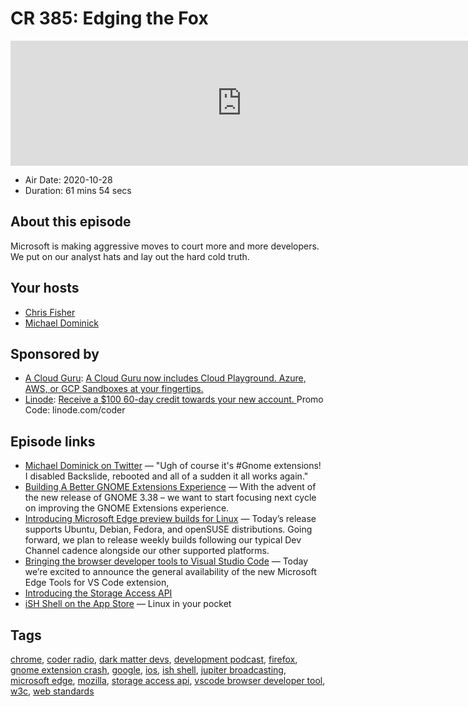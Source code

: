 # CR 385: Edging the Fox

<iframe src="https://player.fireside.fm/v2/MLf2ZzhC+hwmuRdv-?theme=dark" width="740" height="200" frameborder="0" scrolling="no"></iframe>

* Air Date: 2020-10-28
* Duration: 61 mins 54 secs

## About this episode

Microsoft is making aggressive moves to court more and more developers. We put on our analyst hats and lay out the hard cold truth.

## Your hosts
* [Chris Fisher](https://coder.show/hosts/chrislas)
* [Michael Dominick](https://coder.show/hosts/michael)

## Sponsored by

  * [A Cloud Guru](https://acloudguru.com): [A Cloud Guru now includes Cloud Playground. Azure, AWS, or GCP Sandboxes at your fingertips.](https://acloudguru.com)
  * [Linode](https://linode.com/coder): [Receive a $100 60-day credit towards your new account. ](https://linode.com/coder) Promo Code: linode.com/coder



## Episode links

  * [Michael Dominick on Twitter](https://twitter.com/dominucco/status/1320516359114182657 "Michael Dominick on Twitter") — "Ugh of course it's #Gnome extensions! I disabled Backslide, rebooted and all of a sudden it all works again."
  * [Building A Better GNOME Extensions Experience](https://blogs.gnome.org/gnome-shell-extensions/ "Building A Better GNOME Extensions Experience") — With the advent of the new release of GNOME 3.38 – we want to start focusing next cycle on improving the GNOME Extensions experience.
  * [Introducing Microsoft Edge preview builds for Linux](https://blogs.windows.com/msedgedev/2020/10/20/microsoft-edge-dev-linux/ "Introducing Microsoft Edge preview builds for Linux") — Today’s release supports Ubuntu, Debian, Fedora, and openSUSE distributions. Going forward, we plan to release weekly builds following our typical Dev Channel cadence alongside our other supported platforms.
  * [Bringing the browser developer tools to Visual Studio Code](https://blogs.windows.com/msedgedev/2020/10/01/microsoft-edge-tools-vscode/ "Bringing the browser developer tools to Visual Studio Code") — Today we’re excited to announce the general availability of the new Microsoft Edge Tools for VS Code extension, 
  * [Introducing the Storage Access API](https://blogs.windows.com/msedgedev/2020/07/08/introducing-storage-access-api/ "Introducing the Storage Access API")
  * [‎iSH Shell on the App Store](https://apps.apple.com/us/app/ish-shell/id1436902243 "‎iSH Shell on the App Store") — Linux in your pocket



## Tags

[chrome](https://coder.show/tags/chrome), [coder radio](https://coder.show/tags/coder%20radio), [dark matter devs](https://coder.show/tags/dark%20matter%20devs), [development podcast](https://coder.show/tags/development%20podcast), [firefox](https://coder.show/tags/firefox), [gnome extension crash](https://coder.show/tags/gnome%20extension%20crash), [google](https://coder.show/tags/google), [ios](https://coder.show/tags/ios), [ish shell](https://coder.show/tags/ish%20shell), [jupiter broadcasting](https://coder.show/tags/jupiter%20broadcasting), [microsoft edge](https://coder.show/tags/microsoft%20edge), [mozilla](https://coder.show/tags/mozilla), [storage access api](https://coder.show/tags/storage%20access%20api), [vscode browser developer tool](https://coder.show/tags/vscode%20browser%20developer%20tool), [w3c](https://coder.show/tags/w3c), [web standards](https://coder.show/tags/web%20standards)